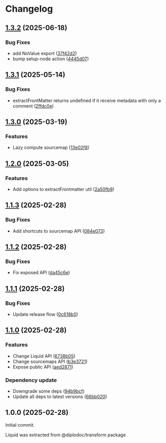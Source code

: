 # Changelog

## [1.3.2](https://github.com/diplodoc-platform/liquid/compare/v1.3.1...v1.3.2) (2025-06-18)


### Bug Fixes

* add NoValue export ([37f42d2](https://github.com/diplodoc-platform/liquid/commit/37f42d28b601d8d22aa4444923b89505054f747d))
* bump setup-node action ([4445d07](https://github.com/diplodoc-platform/liquid/commit/4445d07f28676a1dbfb257902bad3f9c2a9266ba))

## [1.3.1](https://github.com/diplodoc-platform/liquid/compare/v1.3.0...v1.3.1) (2025-05-14)


### Bug Fixes

* extractFrontMatter returns undefined if it receive metadata with only a comment ([2ffdc0e](https://github.com/diplodoc-platform/liquid/commit/2ffdc0eeac554f33473e40759982f47cc8789b7b))

## [1.3.0](https://github.com/diplodoc-platform/liquid/compare/v1.2.0...v1.3.0) (2025-03-19)


### Features

* Lazy compute sourcemap ([13e02f8](https://github.com/diplodoc-platform/liquid/commit/13e02f869bbcf62ba85ad561ddf5d0c5ef896803))

## [1.2.0](https://github.com/diplodoc-platform/liquid/compare/v1.1.3...v1.2.0) (2025-03-05)


### Features

* Add options to extractFrontmatter util ([2a50fb9](https://github.com/diplodoc-platform/liquid/commit/2a50fb9fc92802ff9470004e18f087bce15b2443))

## [1.1.3](https://github.com/diplodoc-platform/liquid/compare/v1.1.2...v1.1.3) (2025-02-28)


### Bug Fixes

* Add shortcuts to sourcemap API ([084e073](https://github.com/diplodoc-platform/liquid/commit/084e07396a649d0cbb02ca1e514c75128d5cb243))

## [1.1.2](https://github.com/diplodoc-platform/liquid/compare/v1.1.1...v1.1.2) (2025-02-28)


### Bug Fixes

* Fix exposed API ([da45c6e](https://github.com/diplodoc-platform/liquid/commit/da45c6e39a47a5dbef8aa1079780b9b2b4d3d2f6))

## [1.1.1](https://github.com/diplodoc-platform/liquid/compare/v1.1.0...v1.1.1) (2025-02-28)


### Bug Fixes

* Update release flow ([0c618b0](https://github.com/diplodoc-platform/liquid/commit/0c618b0dbdfd5b43e661d20d7621ad0a1ab3e151))

## [1.1.0](https://github.com/diplodoc-platform/liquid/compare/v1.0.0...v1.1.0) (2025-02-28)


### Features

* Change Liquid API ([6738b05](https://github.com/diplodoc-platform/liquid/commit/6738b05a528655ee5c173a6628623e187ce38ad9))
* Change sourcemaps API ([b3e3721](https://github.com/diplodoc-platform/liquid/commit/b3e3721c092b7ac5e0034f6b15013b7cab683b3d))
* Expose public API ([aed2871](https://github.com/diplodoc-platform/liquid/commit/aed28710d9cb3fd92e0e2f931d26747662fb67ef))


### Dependency update

* Downgrade some deps ([94b9bcf](https://github.com/diplodoc-platform/liquid/commit/94b9bcf7b3aed38d3f7cef63bef3d881ed3ccdb0))
* Update all deps to latest versions ([66bb020](https://github.com/diplodoc-platform/liquid/commit/66bb020cc92c53f5ac869d22d9900a4354294f50))

## 1.0.0 (2025-02-28)

Initial commit.

Liquid was extracted from @diplodoc/transform package
